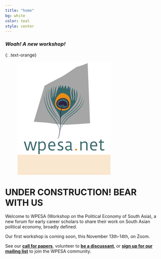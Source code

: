 ```yaml
---
title: "home"
bg: white
color: teal
style: center
---
```

### *Woah! A new workshop!*
{: .text-orange}

<figure>
  <a>
  <span class="fa-stack subtlecircle" style="font-size:270px; background:rgba(233, 140, 20,.2)">
   <img src="img/wpesa_logo.png" style="max-width: 300px;"
      alt="WPESA logo" />
      </span>
   </a>
</figure>

# UNDER CONSTRUCTION! BEAR WITH US

Welcome to WPESA (Workshop on the Political Economy of South Asia), a new forum for early career scholars to share their work on South Asian political economy, broadly defined.

Our first workshop is coming soon, this November 13th-14th, on Zoom.

See our [**call for papers**](#details-answer-our-call-for-papers), volunteer to [**be a discussant**](#details-volunteer-as-a-discussant), or [**sign up for our mailing list**](#details-sign-up-to-attend) to join the WPESA community. 
